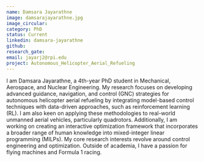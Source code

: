 ```yaml
---
name: Damsara Jayarathne
image: damsarajayarathne.jpg
image_circular:
category: PhD
status: Current
linkedin: damsara-jayarathne
github: 
research_gate: 
email: jayarj2@rpi.edu
project: Autonomous_Helicopter_Aerial_Refueling
---
```


I am Damsara Jayarathne, a 4th-year PhD student in Mechanical, Aerospace, and Nuclear Engineering. My research focuses on developing advanced guidance, navigation, and control (GNC) strategies for autonomous helicopter aerial refueling by integrating model-based control techniques with data-driven approaches, such as reinforcement learning (RL). I am also keen on applying these methodologies to real-world unmanned aerial vehicles, particularly quadrotors. Additionally, I am working on creating an interactive optimization framework that incorporates a broader range of human knowledge into mixed-integer linear programming (MILPs). My core research interests revolve around control engineering and optimization. Outside of academia, I have a passion for flying machines and Formula 1 racing.
